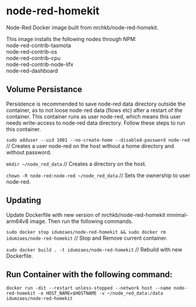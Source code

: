 # node-red-homekit
Node-Red Docker image built from nrchkb/node-red-homekit.

This image installs the following nodes through NPM:<br>
 node-red-contrib-tasmota<br>
 node-red-contrib-os<br>
 node-red-contrib-cpu<br>
 node-red-contrib-node-lifx<br>
 node-red-dashboard
 
## Volume Persistance
Persistence is recommended to save node-red data directory outside the container, as to not loose node-red data (flows etc) after a restart of the container. This container runs as user node-red, which means this user needs write-access to node-red data directory. Follow these steps to run this container.

`sudo adduser --uid 1001 --no-create-home --disabled-password node-red` // Creates a user node-red on the host without a home directory and without password.

`mkdir ~/node_red_data` // Creates a directory on the host.

`chown -R node-red:node-red ~/node_red_data` // Sets the ownership to user node-red.

## Updating
Update Dockerfile with new version of nrchkb/node-red-homekit minimal-arm64v8 image. Then run the following commands.

`sudo docker stop idumzaes/node-red-homekit && sudo docker rm idumzaes/node-red-homekit` // Stop and Remove current container. 

`sudo docker build . -t idumzaes/node-red-homekit` // Rebuild with new Dockerfile. 

## Run Container with the following command:

`docker run -dit --restart unless-stopped --network host --name node-red-homekit -e HOST_NAME=$HOSTNAME -v ~/node_red_data:/data idumzaes/node-red-homekit`
